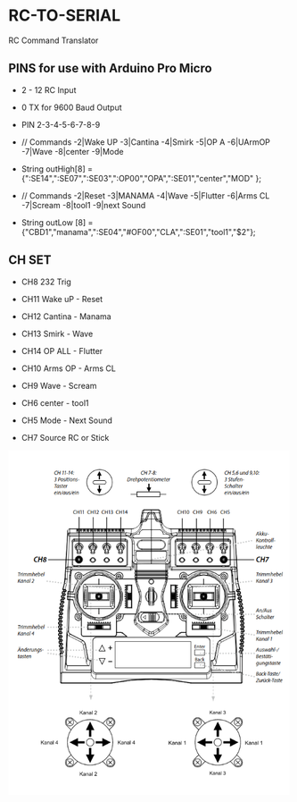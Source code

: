 # RC-TO-SERIAL
 RC Command Translator
## PINS for use with Arduino Pro Micro
* 2 - 12  RC Input
* 0 TX for 9600 Baud Output
* PIN  2-3-4-5-6-7-8-9

* //  Commands        -2|Wake UP -3|Cantina -4|Smirk -5|OP A -6|UArmOP -7|Wave -8|center -9|Mode                
* String outHigh[8] = {":SE14",":SE07",":SE03",":OP00","OPA",":SE01","center","MOD" };
* //  Commands        -2|Reset -3|MANAMA -4|Wave -5|Flutter -6|Arms CL  -7|Scream -8|tool1 -9|next Sound
* String outLow [8] = {"CBD1","manama",":SE04","#OF00","CLA",":SE01","tool1","$2"};

## CH SET
* CH8   232 Trig

* CH11  Wake uP - Reset
* CH12  Cantina - Manama
* CH13  Smirk - Wave
* CH14  OP ALL - Flutter

* CH10  Arms OP - Arms CL
* CH9   Wave - Scream
* CH6   center - tool1
* CH5   Mode  - Next Sound

* CH7   Source RC or Stick 



![RC Carson Channels](carson-channels.png?raw=true "RC Setup")
